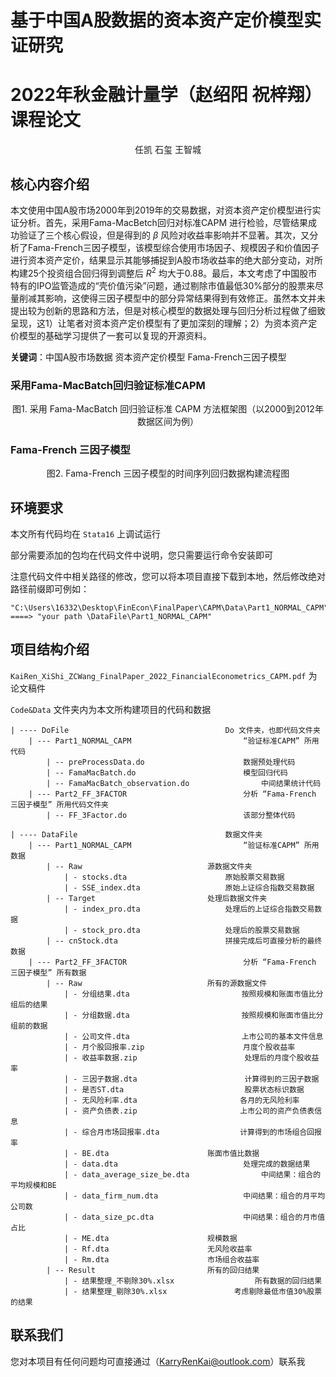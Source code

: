 # 基于中国A股数据的资本资产定价模型实证研究

# 2022年秋金融计量学（赵绍阳 祝梓翔）课程论文

<center>任凯 石玺 王智城</center>

## 核心内容介绍

​		本文使用中国A股市场2000年到2019年的交易数据，对资本资产定价模型进行实证分析。首先，采用Fama-MacBetch回归对标准CAPM 进行检验，尽管结果成功验证了三个核心假设，但是得到的 $\beta$ 风险对收益率影响并不显著。其次，又分析了Fama-French三因子模型，该模型综合使用市场因子、规模因子和价值因子进行资本资产定价，结果显示其能够捕捉到A股市场收益率的绝大部分变动，对所构建25个投资组合回归得到调整后 $R^2$ 均大于0.88。最后，本文考虑了中国股市特有的IPO监管造成的“壳价值污染”问题，通过剔除市值最低30%部分的股票来尽量削减其影响，这使得三因子模型中的部分异常结果得到有效修正。虽然本文并未提出较为创新的思路和方法，但是对核心模型的数据处理与回归分析过程做了细致呈现，这1）让笔者对资本资产定价模型有了更加深刻的理解；2）为资本资产定价模型的基础学习提供了一套可以复现的开源资料。

**关键词**：中国A股市场数据 资本资产定价模型 Fama-French三因子模型

### 采用Fama-MacBatch回归验证标准CAPM



<center>图1. 采用 Fama-MacBatch 回归验证标准 CAPM 方法框架图（以2000到2012年数据区间为例）</center>



### Fama-French 三因子模型



<center>图2. Fama-French 三因子模型的时间序列回归数据构建流程图</center>



## 环境要求

本文所有代码均在 `Stata16` 上调试运行

部分需要添加的包均在代码文件中说明，您只需要运行命令安装即可

注意代码文件中相关路径的修改，您可以将本项目直接下载到本地，然后修改绝对路径前缀即可例如：

```apl
"C:\Users\16332\Desktop\FinEcon\FinalPaper\CAPM\Data\Part1_NORMAL_CAPM" 
====> "your path \DataFile\Part1_NORMAL_CAPM"
```



## 项目结构介绍

`KaiRen_XiShi_ZCWang_FinalPaper_2022_FinancialEconometrics_CAPM.pdf` 为论文稿件

`Code&Data` 文件夹内为本文所构建项目的代码和数据

```apl
| ---- DoFile 									Do 文件夹，也即代码文件夹
	| --- Part1_NORMAL_CAPM 					 	“验证标准CAPM” 所用代码
		| -- preProcessData.do 					 	数据预处理代码
		| -- FamaMacBatch.do 					 	模型回归代码
		| -- FamaMacBatch_observation.do 		 		中间结果统计代码	
	| --- Part2_FF_3FACTOR     						分析 “Fama-French 三因子模型” 所用代码文件夹
		| -- FF_3Factor.do     						该部分整体代码
		
| ---- DataFile 								数据文件夹
	| --- Part1_NORMAL_CAPM  						“验证标准CAPM” 所用数据
		| -- Raw							源数据文件夹
			| - stocks.dta						原始股票交易数据
			| - SSE_index.dta					原始上证综合指数交易数据
		| -- Target							处理后数据文件夹
			| - index_pro.dta					处理后的上证综合指数交易数据
			| - stock_pro.dta					处理后的股票交易数据
		| -- cnStock.dta						拼接完成后可直接分析的最终数据
	| --- Part2_FF_3FACTOR 							分析 “Fama-French 三因子模型” 所有数据
		| -- Raw							所有的源数据文件
			| - 分组结果.dta					     按照规模和账面市值比分组后的结果
			| - 分组数据.dta					     按照规模和账面市值比分组前的数据
			| - 公司文件.dta					     上市公司的基本文件信息
			| - 月个股回报率.zip			   		    月度个股收益率
			| - 收益率数据.zip					     处理后的月度个股收益率
			| - 三因子数据.dta					     计算得到的三因子数据
			| - 是否ST.dta				  	       股票状态标识数据
			| - 无风险利率.dta					    各月的无风险利率
			| - 资产负债表.zip					    上市公司的资产负债表信息
			| - 综合月市场回报率.dta		  		  计算得到的市场组合回报率
			| - BE.dta						账面市值比数据
			| - data.dta					        处理完成的数据结果
			| - data_average_size_be.dta				中间结果：组合的平均规模和BE
			| - data_firm_num.dta					中间结果：组合的月平均公司数
			| - data_size_pc.dta					中间结果：组合的月市值占比
			| - ME.dta						规模数据
			| - Rf.dta						无风险收益率
			| - Rm.dta						市场组合收益率
		| -- Result							所有的回归结果
			| - 结果整理_不剔除30%.xlsx	   			  所有数据的回归结果
			| - 结果整理_剔除30%.xlsx				  考虑剔除最低市值30%股票的结果

```

## 联系我们

您对本项目有任何问题均可直接通过（KarryRenKai@outlook.com）联系我

